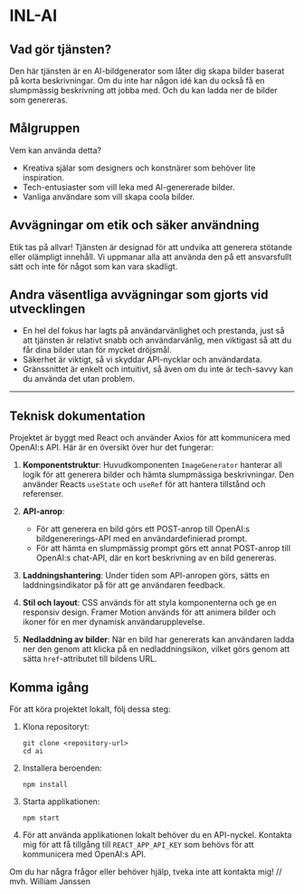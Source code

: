 # INL-AI

## Vad gör tjänsten?

Den här tjänsten är en AI-bildgenerator som låter dig skapa bilder baserat på korta beskrivningar. Om du inte har någon idé kan du också få en slumpmässig beskrivning att jobba med. Och du kan ladda ner de bilder som genereras.

## Målgruppen

Vem kan använda detta?

- Kreativa själar som designers och konstnärer som behöver lite inspiration.
- Tech-entusiaster som vill leka med AI-genererade bilder.
- Vanliga användare som vill skapa coola bilder.

## Avvägningar om etik och säker användning

Etik tas på allvar! Tjänsten är designad för att undvika att generera stötande eller olämpligt innehåll. Vi uppmanar alla att använda den på ett ansvarsfullt sätt och inte för något som kan vara skadligt.

## Andra väsentliga avvägningar som gjorts vid utvecklingen

- En hel del fokus har lagts på användarvänlighet och prestanda, just så att tjänsten är relativt snabb och användarvänlig, men viktigast så att du får dina bilder utan för mycket dröjsmål.
- Säkerhet är viktigt, så vi skyddar API-nycklar och användardata.
- Gränssnittet är enkelt och intuitivt, så även om du inte är tech-savvy kan du använda det utan problem.

---

## Teknisk dokumentation

Projektet är byggt med React och använder Axios för att kommunicera med OpenAI:s API. Här är en översikt över hur det fungerar:

1. **Komponentstruktur**: Huvudkomponenten `ImageGenerator` hanterar all logik för att generera bilder och hämta slumpmässiga beskrivningar. Den använder Reacts `useState` och `useRef` för att hantera tillstånd och referenser.

2. **API-anrop**:

   - För att generera en bild görs ett POST-anrop till OpenAI:s bildgenererings-API med en användardefinierad prompt.
   - För att hämta en slumpmässig prompt görs ett annat POST-anrop till OpenAI:s chat-API, där en kort beskrivning av en bild genereras.

3. **Laddningshantering**: Under tiden som API-anropen görs, sätts en laddningsindikator på för att ge användaren feedback.

4. **Stil och layout**: CSS används för att styla komponenterna och ge en responsiv design. Framer Motion används för att animera bilder och ikoner för en mer dynamisk användarupplevelse.

5. **Nedladdning av bilder**: När en bild har genererats kan användaren ladda ner den genom att klicka på en nedladdningsikon, vilket görs genom att sätta `href`-attributet till bildens URL.

## Komma igång

För att köra projektet lokalt, följ dessa steg:

1. Klona repositoryt:

   ```
   git clone <repository-url>
   cd ai
   ```

2. Installera beroenden:

   ```
   npm install
   ```

3. Starta applikationen:

   ```
   npm start
   ```

4. För att använda applikationen lokalt behöver du en API-nyckel. Kontakta mig för att få tillgång till `REACT_APP_API_KEY` som behövs för att kommunicera med OpenAI:s API.

Om du har några frågor eller behöver hjälp, tveka inte att kontakta mig! // mvh. William Janssen
